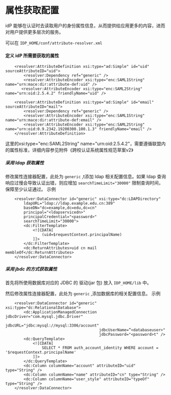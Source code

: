 # 属性获取配置

idP 能够在认证时去读取用户的身份属性信息，从而提供给应用更多的内容，进而对用户提供更多层次的服务。

可以在 ```IDP_HOME/conf/attribute-resolver.xml```

#### 定义 idP 所需要获取的属性

```
    <resolver:AttributeDefinition xsi:type="ad:Simple" id="uid" sourceAttributeID="uid">
        <resolver:Dependency ref="generic" />
        <resolver:AttributeEncoder xsi:type="enc:SAML1String" name="urn:mace:dir:attribute-def:uid" />
       <resolver:AttributeEncoder xsi:type="enc:SAML2String" name="urn:oid:2.5.4.2" friendlyName="uid" />

    <resolver:AttributeDefinition xsi:type="ad:Simple" id="email" sourceAttributeID="mail">
        <resolver:Dependency ref="generic" />
        <resolver:AttributeEncoder xsi:type="enc:SAML1String" name="urn:mace:dir:attribute-def:email" />
        <resolver:AttributeEncoder xsi:type="enc:SAML2String" name="urn:oid:0.9.2342.19200300.100.1.3" friendlyName="email" />
    </resolver:AttributeDefinition>
```

这里的xsi:type="enc:SAML2String" name="urn:oid:2.5.4.2"，需要遵循联盟内的属性标准，详细内容参见附件《跨校认证系统属性规范草案v2》

##### 采用 ldap 获取属性
修改属性连接器配置，此处为 ```generic``` ,t添加 ldap 相关配置信息。如果 ldap 查询响应过慢会导致认证出错，则应增加 ```searchTimeLimit="30000"``` 限制查询时间，保障至少认证通过。
示例
```
    <resolver:DataConnector id="generic" xsi:type="dc:LDAPDirectory"
        ldapURL="ldap://ldap.example.edu.cn:389" 
        baseDN="dc=example,dc=edu,dc=cn" 
        principal="<ldapservicedn>"
        principalCredential="<password>"
        searchTimeLimit="30000">
        <dc:FilterTemplate>
            <![CDATA[
                (uid=$requestContext.principalName)
            ]]>
        </dc:FilterTemplate>
        <dc:ReturnAttributes>uid cn mail membleOf</dc:ReturnAttributes>
    </resolver:DataConnector>

```

##### 采用 jbdc 的方式获取属性
首先将所使用数据库对应的 JDBC 的 驱动(jar 包) 放入 ```IDP_HOME/lib``` 中。

然后修改属性连接器配置，此处为 ```generic``` ,添加数据库的相关配置信息。
示例
```
    <resolver:DataConnector id="generic" xsi:type="dc:RelationalDatabase">
        <dc:ApplicationManagedConnection jdbcDriver="com.mysql.jdbc.Driver"
                                         jdbcURL="jdbc:mysql://mysql:3306/account"
                                         jdbcUserName=”<databaseuser>" 
                                         jdbcPassword="<password>t" />
        <dc:QueryTemplate>
            <![CDATA[
                SELECT * FROM auth_account_identity WHERE account = '$requestContext.principalName'
            ]]>
        </dc:QueryTemplate>
        <dc:Column columnName="account" attributeID="uid" type="String" />
        <dc:Column columnName="name" attributeID="cn" type="String" />
        <dc:Column columnName="user_style" attributeID="typeOf" type="String" />
    </resolver:DataConnector>

```
